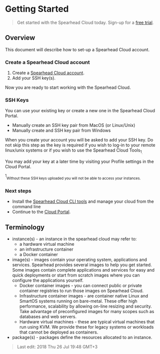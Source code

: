# Getting Started

> Get started with the Spearhead Cloud today. Sign-up for a [free trial](https://spearhead.cloud/trial).


## Overview
This document will describe how to set-up a Spearhead Cloud account.

### Create a Spearhead Cloud  account

1. Create a [Spearhead Cloud account](https://spearhead.cloud/start).
2. Add your SSH key(s).

Now you are ready to start working with the Spearhead Cloud.

### SSH Keys
You can use your existing key or create a new one in the Spearhead Cloud Portal.

* Manually create an SSH key pair from MacOS (or Linux/Unix)
* Manually create and SSH key pair from Windows

When you create your account you will be asked to add your SSH key. Do not skip this step as the key is required if you wish to log-in to your remote linux/unix systems or if you wish to use the Spearhead Cloud Tools<sub>1<sub>.

You may add your key at a later time by visiting your Profile settings in the Cloud Portal.

<sup>1</sup><sub>Without these SSH keys uploaded you will not be able to access your instances.</sub>
### Next steps

* Install the [Spearhead Cloud CLI tools](https://docs.spearhead.cloud/spearhead-cli) and manage your cloud from the command line
* Continue to the [Cloud Portal](https://docs.spearhead.cloud/cloud-portal).


## Terminology

* instance(s) - an instance in the spearhead cloud may refer to:
    * a hardware virtual machine
    * an infrastructure container
    * a Docker container
* image(s) - images contain your operating system, applications and services. Spearhead provides several images to help you get started. Some images contain complete applications and services for easy and quick deployments or start from scratch images where you can configure the applications yourself.
    * Docker container images - you can connect public or private container registries to run those images on Spearhead Cloud.
    * Infrastructure container images - are container native Linux and SmartOS systems running on bare-metal. These offer high performance, scalability by allowing on-line resizing and security. Take advantage of preconfigured images for many scopes such as databases and web servers.
    * Hardware virtual machines - these are typical virtual machines that run using KVM. We provide these for legacy systems or workloads that cannot be deployed as containers.
* package(s) - packages define the resources allocated to an instance.

> Last edit: 2018 Thu 26 Jul 19:48 GMT+3 